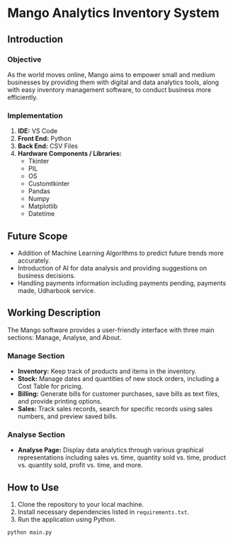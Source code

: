 # Mango Analytics Inventory System

## Introduction

### Objective

As the world moves online, Mango aims to empower small and medium businesses by providing them with digital and data analytics tools, along with easy inventory management software, to conduct business more efficiently.

### Implementation

1. **IDE:** VS Code
2. **Front End:** Python
3. **Back End:** CSV Files
4. **Hardware Components / Libraries:**
   - Tkinter
   - PIL
   - OS
   - Customtkinter
   - Pandas
   - Numpy
   - Matplotlib
   - Datetime

## Future Scope

- Addition of Machine Learning Algorithms to predict future trends more accurately.
- Introduction of AI for data analysis and providing suggestions on business decisions.
- Handling payments information including payments pending, payments made, Udharbook service.

## Working Description

The Mango software provides a user-friendly interface with three main sections: Manage, Analyse, and About.

### Manage Section

- **Inventory:** Keep track of products and items in the inventory.
- **Stock:** Manage dates and quantities of new stock orders, including a Cost Table for pricing.
- **Billing:** Generate bills for customer purchases, save bills as text files, and provide printing options.
- **Sales:** Track sales records, search for specific records using sales numbers, and preview saved bills.

### Analyse Section

- **Analyse Page:** Display data analytics through various graphical representations including sales vs. time, quantity sold vs. time, product vs. quantity sold, profit vs. time, and more.

## How to Use

1. Clone the repository to your local machine.
2. Install necessary dependencies listed in `requirements.txt`.
3. Run the application using Python.

```bash
python main.py
```
